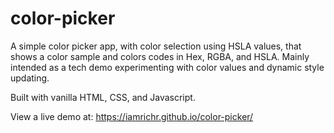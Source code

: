 # color-picker

A simple color picker app, with color selection using HSLA values, that shows a color sample and colors codes in Hex, RGBA, and HSLA.  Mainly intended as a tech demo experimenting with color values and dynamic style updating.

Built with vanilla HTML, CSS, and Javascript.

View a live demo at:
https://iamrichr.github.io/color-picker/
